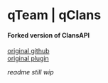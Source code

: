 # qTeam | qClans 

#### Forked version of ClansAPI

[original github](https://github.com/Cerberus-ik/Spigot-Clans-Api) <br>
[original plugin](https://www.spigotmc.org/resources/clans-api-1-8-1-12.53201/)

_readme still wip_
